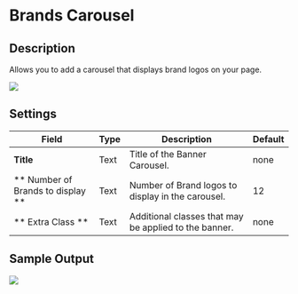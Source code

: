 # Brands Carousel

## Description

Allows you to add a carousel that displays brand logos on your page.

![](http://transvelo.github.io/docs/mediacenter/images/vc-brand-carousel-settings.png)

## Settings

| Field | Type | Description | Default
| -- | -- | -- | -- |
| **Title** | Text | Title of the Banner Carousel. | none
| ** Number of Brands to display ** | Text | Number of Brand logos to display in the carousel. |  12
| ** Extra Class ** | Text | Additional classes that may be applied to the banner. | none


## Sample Output

![](http://transvelo.github.io/docs/mediacenter/images/vc-BrandCarousel-output.png)

